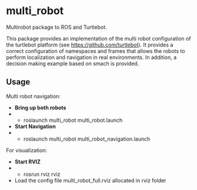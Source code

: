 multi_robot
===========

Multirobot package to ROS and Turtlebot.

This package provides an implementation of the multi robot configuration of the turtlebot platform (see https://github.com/turtlebot). It provides a correct configuration of namespaces and frames that allows the robots to perform localization and navigation in real environments. In addition, a decision making example based on smach is provided.
 
## Usage

Multi robot navigation:

 *  **Bring up both robots**
 *  *   roslaunch multi_robot multi_robot.launch 
 *  **Start Navigation**
 *  *   roslaunch multi_robot multi_robot_navigation.launch

For visualization:

 *  **Start RVIZ**
 *  * rosrun rviz rviz
 *  Load the config file multi_robot_full.rviz allocated in rviz folder